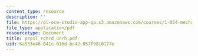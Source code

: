 ```yaml
---
content_type: resource
description: ''
file: https://ol-ocw-studio-app-qa.s3.amazonaws.com/courses/1-054-mechanics-and-design-of-concrete-structures-spring-2004/6a533e46041c016dbc42057f9810177e_prpsl_rchrd_unrh.pdf
file_type: application/pdf
resourcetype: Document
title: prpsl_rchrd_unrh.pdf
uid: 6a533e46-041c-016d-bc42-057f9810177e
---
```

